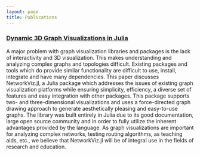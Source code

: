 ```yaml
---
layout: page
title: Publications
---
```



### [Dynamic 3D Graph Visualizations in Julia](http://dl.acm.org/citation.cfm?id=3015595)  

A major problem with graph visualization libraries and packages is the lack of interactivity and 3D visualization. This makes understanding and analyzing complex graphs and topologies difficult. Existing packages and tools which do provide similar functionality are difficult to use, install, integrate and have many dependencies. This paper discusses NetworkViz.jl, a Julia package which addresses the issues of existing graph visualization platforms while ensuring simplicity, efficiency, a diverse set of features and easy integration with other packages. This package supports two- and three-dimensional visualizations and uses a force-directed graph drawing approach to generate aesthetically pleasing and easy-to-use graphs. The library was built entirely in Julia due to its good documentation, large open source community and in order to fully utilize the inherent advantages provided by the language. As graph visualizations are important for analyzing complex networks, testing routing algorithms, as teaching aids, etc., we believe that NetworkViz.jl will be of integral use in the fields of research and education.

